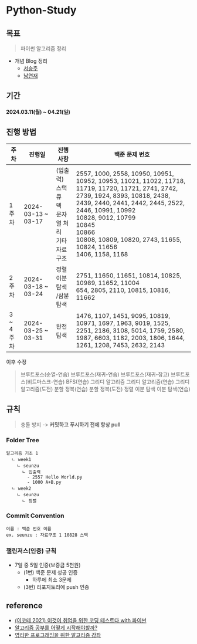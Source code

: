 # Python-Study

## 목표
> 파이썬 알고리즘 정리
- 개념 Blog 정리
  - [서승주](https://debug.tistory.com/)
  - [남연재](https://yeonj-study.tistory.com/)

## 기간
#### 2024.03.11(월) ~ 04.21(일)

## 진행 방법

| 주차 | 진행일 | 진행사항 | 백준 문제 번호 |
| --- | --- | --- | --- | 
| 1 주차 | 2024-03-13 ~ 03-17 | (입출력) <br> 스택 <br/> 큐 <br/> 덱 <br/> 문자열 처리 <br/> 기타 자료 구조| 2557, 1000, 2558, 10950, 10951, 10952, 10953, 11021, 11022, 11718, 11719, 11720, 11721, 2741, 2742, 2739, 1924, 8393, 10818, 2438, 2439, 2440, 2441, 2442, 2445, 2522, 2446, 10991, 10992 <br/> 10828, 9012, 10799 <br/> 10845 <br/> 10866 <br/> 10808, 10809, 10820, 2743, 11655, 10824, 11656 <br/> 1406, 1158, 1168 |
| 2 주차 | 2024-03-18 ~ 03-24 | 정렬 <br/> 이분탐색 /삼분탐색 | 2751, 11650, 11651, 10814, 10825, 10989, 11652, 11004 <br/> 654, 2805, 2110, 10815, 10816, 11662 |
| 3 ~ 4 주차 | 2024-03-25 ~ 03-31 | 완전탐색 | 1476, 1107, 1451, 9095, 10819, 10971, 1697, 1963, 9019, 1525, 2251, 2186, 3108, 5014, 1759, 2580, 1987, 6603, 1182, 2003, 1806, 1644, 1261, 1208, 7453, 2632, 2143 |



이후 수정
> 브루트포스(순열-연습) 브루트포스(재귀-연습) 브루트포스(재귀-참고) 브루트포스(비트마스크-연습) BFS(연습)
> 그리디 알고리즘 그리디 알고리즘(연습) 그리디 알고리즘(도전) 분할 정복(연습) 분할 정복(도전) 정렬 이분 탐색 이분 탐색(연습)

## 규칙
> 충돌 방지 -> **커밋하고 푸시하기 전에 항상 pull**
 
### Folder Tree
```
알고리즘 기초 1
  ㄴ week1
    ㄴ seunzu
      ㄴ 입출력
        - 2557 Hello World.py
        - 1000 A+B.py
  ㄴ week2
    ㄴ seunzu
      ㄴ 정렬
```

### Commit Convention
```
이름 : 백준 번호 이름
ex. seunzu : 자료구조 1 10828 스택
```

### 챌린저스(인증) 규칙
- 7일 중 5일 인증(보증금 5천원)
  - (1번) 백준 문제 성공 인증
    - 하루에 최소 3문제
  - (3번) 리포지토리에 push 인증
  
## reference
- [(이코테 2021) 이것이 취업을 위한 코딩 테스트다 with 파이썬](https://youtu.be/m-9pAwq1o3w?si=4CL0u8_TVMmHWWNc)
- [알고리즘 공부를 어떻게 시작해야할까?](https://steady-coding.tistory.com/260)
- [영리한 프로그래밍을 위한 알고리즘 강좌](https://www.inflearn.com/course/알고리즘-강좌#reviews)


